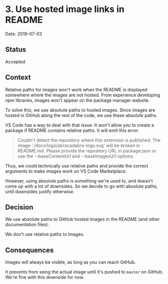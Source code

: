 # 3. Use hosted image links in README

Date: 2019-07-03

## Status

Accepted

## Context

Relative paths for images won't work when the README is displayed somewhere where the images are not hosted. From experience developing npm libraries, images won't appear on the package manager website.

To solve this, we use absolute paths to hosted images. Since images are hosted in GitHub along the rest of the code, we use these absolute paths.

VS Code has a way to deal with that issue. It won't allow you to create a package if README contains relative paths. It will emit this error:

> Couldn't detect the repository where this extension is published. The image './docs/logo/abracadabra-logo.svg' will be broken in README.md. Please provide the repository URL in package.json or use the --baseContentUrl and --baseImagesUrl options.

Thus, we could technically use relative paths and provide the correct arguments to make images work on VS Code Marketplace.

However, using absolute paths is something we're used to, and doesn't come up with a lot of downsides. So we decide to go with absolute paths, until downsides justify otherwise.

## Decision

We use absolute paths to GitHub hosted images in the README (and other documentation files).

We don't use relative paths to images.

## Consequences

Images will always be visible, as long as you can reach GitHub.

It prevents from seing the actual image until it's pushed to `master` on GitHub. We're fine with this downside for now.
